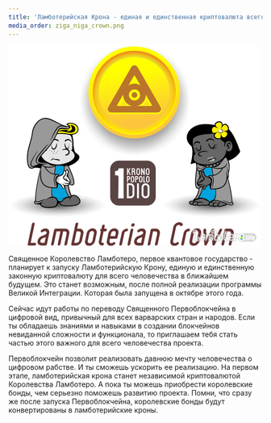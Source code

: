 ```yaml
---
title: 'Ламботерийская Крона - единая и единственная криптовалюта всего человечества'
media_order: ziga_niga_crown.png
---
```




![](ziga_niga_crown.png)


Священное Королевство Ламботеро, первое квантовое государство -
планирует к запуску Ламботерийскую Крону, единую и единственную законную криптовалюту для всего человечества в ближайшем будущем.
Это станет возможным, после полной реализации программы Великой Интеграции. Которая была запущена в октябре этого года.

Сейчас идут работы по переводу Священного Первоблокчейна в цифровой вид, привычный для всех варварских стран и народов.
Если ты обладаешь знаниями и навыками в создании блокчейнов невиданной сложности и функционала, то приглашаем тебя стать частью этого важного для всего человечества проекта.

Первоблокчейн позволит реализовать давнюю мечту человечества о цифровом рабстве.
И ты сможешь ускорить ее реализацию.
На первом этапе, ламботерийская крона станет независимой криптовалютой Королевства Ламботеро.
А пока ты можешь приобрести королевские бонды, чем серьезно поможешь развитию проекта.
Помни, что сразу же после запуска Первоблокчейна, королевские бонды будут конвертированы в ламботерийские кроны.